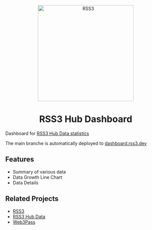 <p align="center">
<img src="https://rss3.mypinata.cloud/ipfs/QmUG6H3Z7D5P511shn7sB4CPmpjH5uZWu4m5mWX7U3Gqbu" alt="RSS3" width="300">
</p>
<h1 align="center">RSS3 Hub Dashboard</h1>

Dashboard for [RSS3 Hub Data statistics](https://github.com/NaturalSelectionLabs/RSS3-Hub-Data/tree/main/statistics)

The main branche is automatically deployed to [dashboard.rss3.dev](https://dashboard.rss3.dev/)

## Features

- Summary of various data
- Data Growth Line Chart
- Data Details

## Related Projects

- [RSS3](https://github.com/NaturalSelectionLabs/RSS3)
- [RSS3 Hub Data](https://github.com/NaturalSelectionLabs/RSS3-Hub-Data)
- [Web3Pass](https://github.com/NaturalSelectionLabs/Web3Pass)
